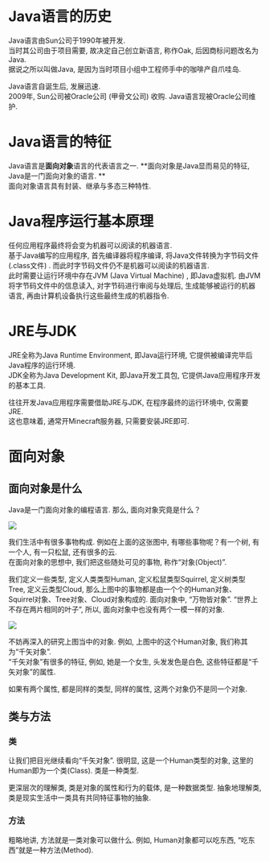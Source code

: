 # Java语言的历史  
Java语言由Sun公司于1990年被开发.   
当时其公司由于项目需要, 故决定自己创立新语言, 称作Oak, 后因商标问题改名为Java.  
据说之所以叫做Java, 是因为当时项目小组中工程师手中的咖啡产自爪哇岛.  

Java语言自诞生后, 发展迅速.  
2009年, Sun公司被Oracle公司 (甲骨文公司) 收购. Java语言现被Oracle公司维护.   
  
# Java语言的特征  
Java语言是**面向对象**语言的代表语言之一. **面向对象是Java显而易见的特征, Java是一门面向对象的语言. **  
面向对象语言具有封装、继承与多态三种特性.   
  
# Java程序运行基本原理  
任何应用程序最终将会变为机器可以阅读的机器语言.   
基于Java编写的应用程序, 首先编译器将程序编译, 将Java文件转换为字节码文件 (.class文件) . 而此时字节码文件仍不是机器可以阅读的机器语言.   
此时需要让运行环境中存在JVM (Java Virtual Machine) , 即Java虚拟机. 由JVM将字节码文件中的信息读入, 对字节码进行审阅与处理后, 生成能够被运行的机器语言, 再由计算机设备执行这些最终生成的机器指令.   
  
# JRE与JDK  
JRE全称为Java Runtime Environment, 即Java运行环境, 它提供被编译完毕后Java程序的运行环境.   
JDK全称为Java Development Kit, 即Java开发工具包, 它提供Java应用程序开发的基本工具.   
  
往往开发Java应用程序需要借助JRE与JDK, 在程序最终的运行环境中, 仅需要JRE.   
这也意味着, 通常开Minecraft服务器, 只需要安装JRE即可.   
  
# 面向对象  
## 面向对象是什么  
Java是一门面向对象的编程语言. 那么, 面向对象究竟是什么？  

![](https://miao.su/images/2018/07/31/p756faf.png)
  
我们生活中有很多事物构成. 例如在上面的这张图中, 有哪些事物呢？有一个树, 有一个人, 有一只松鼠, 还有很多的云.   
在面向对象的思想中, 我们把这些随处可见的事物, 称作“对象(Object)”.   
  
我们定义一些类型, 定义人类类型Human, 定义松鼠类型Squirrel, 定义树类型Tree, 定义云类型Cloud, 那么上图中的事物都是由一个个的Human对象、Squirrel对象、Tree对象、Cloud对象构成的. 面向对象中, “万物皆对象”. “世界上不存在两片相同的叶子”, 所以, 面向对象中也没有两个一模一样的对象.   
  
![](https://miao.su/images/2018/07/31/p88ed84.png)
  
不妨再深入的研究上图当中的对象. 例如, 上图中的这个Human对象, 我们称其为“千矢对象”.  
“千矢对象”有很多的特征, 例如, 她是一个女生, 头发发色是白色, 这些特征都是“千矢对象”的属性.  

如果有两个属性, 都是同样的类型, 同样的属性, 这两个对象仍不是同一个对象.   
  
## 类与方法  
### 类  
让我们把目光继续看向“千矢对象”. 很明显, 这是一个Human类型的对象, 这里的Human即为一个类(Class). 类是一种类型.   
  
更深层次的理解类, 类是对象的属性和行为的载体, 是一种数据类型. 抽象地理解类, 类是现实生活中一类具有共同特征事物的抽象.   
  
### 方法  
粗略地讲, 方法就是一类对象可以做什么. 例如, Human对象都可以吃东西, “吃东西”就是一种方法(Method). 